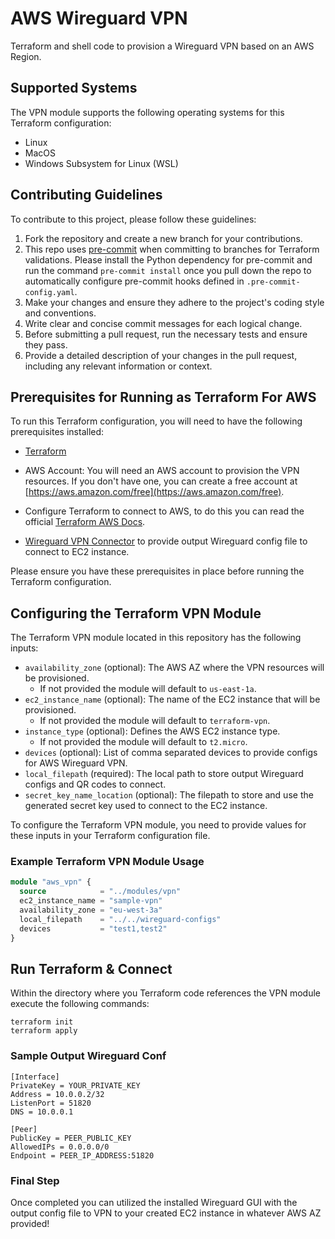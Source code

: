 # AWS Wireguard VPN
Terraform and shell code to provision a Wireguard VPN based on an AWS Region.

## Supported Systems
The VPN module supports the following operating systems for this Terraform configuration:
- Linux
- MacOS
- Windows Subsystem for Linux (WSL)

## Contributing Guidelines
To contribute to this project, please follow these guidelines:

1. Fork the repository and create a new branch for your contributions.
2. This repo uses [pre-commit](https://pre-commit.com/index.html) when committing to branches for Terraform validations.
Please install the Python dependency for pre-commit and run the command `pre-commit install` once you pull down the repo to automatically configure pre-commit hooks defined in `.pre-commit-config.yaml`.
3. Make your changes and ensure they adhere to the project's coding style and conventions.
4. Write clear and concise commit messages for each logical change.
5. Before submitting a pull request, run the necessary tests and ensure they pass.
6. Provide a detailed description of your changes in the pull request, including any relevant information or context.

## Prerequisites for Running as Terraform For AWS
To run this Terraform configuration, you will need to have the following prerequisites installed:
- [Terraform](https://www.terraform.io/downloads.html)

- AWS Account: You will need an AWS account to provision the VPN resources. If you don't have one, you can create a free account at [https://aws.amazon.com/free](https://aws.amazon.com/free).

- Configure Terraform to connect to AWS, to do this you can read the official [Terraform AWS Docs](https://registry.terraform.io/providers/hashicorp/aws/latest/docs#authentication-and-configuration).

- [Wireguard VPN Connector](https://www.wireguard.com/) to provide output Wireguard config file to connect to EC2 instance.

Please ensure you have these prerequisites in place before running the Terraform configuration.

## Configuring the Terraform VPN Module
The Terraform VPN module located in this repository has the following inputs:

- `availability_zone` (optional): The AWS AZ where the VPN resources will be provisioned.
    - If not provided the module will default to `us-east-1a`.
- `ec2_instance_name` (optional): The name of the EC2 instance that will be provisioned.
    - If not provided the module will default to `terraform-vpn`.
- `instance_type` (optional): Defines the AWS EC2 instance type.
    - If not provided the module will default to `t2.micro`.
- `devices` (optional): List of comma separated devices to provide configs for AWS Wireguard VPN.
- `local_filepath` (required): The local path to store output Wireguard configs and QR codes to connect.
- `secret_key_name_location` (optional): The filepath to store and use the generated secret key used to connect to the EC2 instance.

To configure the Terraform VPN module, you need to provide values for these inputs in your Terraform configuration file.

### Example Terraform VPN Module Usage
```terraform
module "aws_vpn" {
  source            = "../modules/vpn"
  ec2_instance_name = "sample-vpn"
  availability_zone = "eu-west-3a"
  local_filepath    = "../../wireguard-configs"
  devices           = "test1,test2"
}
```

## Run Terraform & Connect
Within the directory where you Terraform code references the VPN module execute the following commands:
```shell
terraform init
terraform apply
```
### Sample Output Wireguard Conf
```
[Interface]
PrivateKey = YOUR_PRIVATE_KEY
Address = 10.0.0.2/32
ListenPort = 51820
DNS = 10.0.0.1

[Peer]
PublicKey = PEER_PUBLIC_KEY
AllowedIPs = 0.0.0.0/0
Endpoint = PEER_IP_ADDRESS:51820
```

### Final Step
Once completed you can utilized the installed Wireguard GUI with the output config file to VPN to your created EC2 instance in whatever AWS AZ provided!